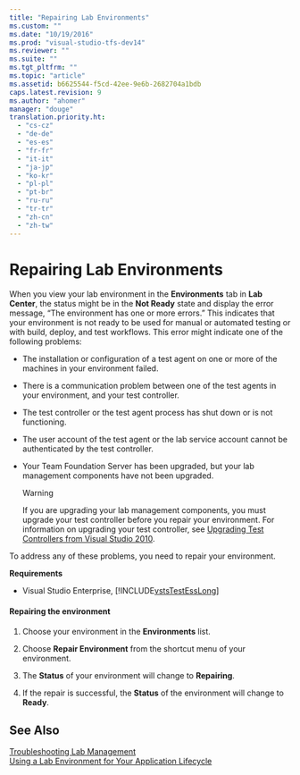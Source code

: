 ```yaml
---
title: "Repairing Lab Environments"
ms.custom: ""
ms.date: "10/19/2016"
ms.prod: "visual-studio-tfs-dev14"
ms.reviewer: ""
ms.suite: ""
ms.tgt_pltfrm: ""
ms.topic: "article"
ms.assetid: b6625544-f5cd-42ee-9e6b-2682704a1bdb
caps.latest.revision: 9
ms.author: "ahomer"
manager: "douge"
translation.priority.ht: 
  - "cs-cz"
  - "de-de"
  - "es-es"
  - "fr-fr"
  - "it-it"
  - "ja-jp"
  - "ko-kr"
  - "pl-pl"
  - "pt-br"
  - "ru-ru"
  - "tr-tr"
  - "zh-cn"
  - "zh-tw"
---
```

# Repairing Lab Environments
When you view your lab environment in the **Environments** tab in **Lab Center**, the status might be in the **Not Ready** state and display the error message, “The environment has one or more errors.” This indicates that your environment is not ready to be used for manual or automated testing or with build, deploy, and test workflows. This error might indicate one of the following problems:  
  
-   The installation or configuration of a test agent on one or more of the machines in your environment failed.  
  
-   There is a communication problem between one of the test agents in your environment, and your test controller.  
  
-   The test controller or the test agent process has shut down or is not functioning.  
  
-   The user account of the test agent or the lab service account cannot be authenticated by the test controller.  
  
-   Your Team Foundation Server has been upgraded, but your lab management components have not been upgraded.  
  
    > [!WARNING]
    >  If you are upgrading your lab management components, you must upgrade your test controller before you repair your environment. For information on upgrading your test controller, see [Upgrading Test Controllers from Visual Studio 2010](http://msdn.microsoft.com/en-us/9cb10ae4-4586-4d42-a75c-e2e9749f4fda).  
  
 To address any of these problems, you need to repair your environment.  
  
 **Requirements**  
  
-   Visual Studio Enterprise, [!INCLUDE[vstsTestEssLong](../test/includes/vststestesslong_md.md)]  
  
#### Repairing the environment  
  
1.  Choose your environment in the **Environments** list.  
  
2.  Choose **Repair Environment** from the shortcut menu of your environment.  
  
3.  The **Status** of your environment will change to **Repairing**.  
  
4.  If the repair is successful, the **Status** of the environment will change to **Ready**.  
  
## See Also  
 [Troubleshooting Lab Management](../test/troubleshooting-lab-management.md)   
 [Using a Lab Environment for Your Application Lifecycle](../test/using-a-lab-environment-for-your-application-lifecycle.md)
